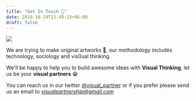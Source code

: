 ```yaml
---
title: "Get In Touch 📧"
date: 2019-10-29T13:49:23+06:00
draft: false
---
```


![](https://res.cloudinary.com/carlogilmar/image/upload/v1584863922/visual_partner/Ilustracio%CC%81n_sin_ti%CC%81tulo_3_fun73w.png)

We are trying to make original artworks 🚀, our methodology includes technology, sociology and vis0ual thinking.

We'll be happy to help you to build awesome ideas with **Visual Thinking**, let us be your **visual partners** 😁

You can reach us in our twitter [@visual_partner](https://twitter.com/visual_partner) or if you prefer please send us an email to *visualpartnership@gmail.com*
